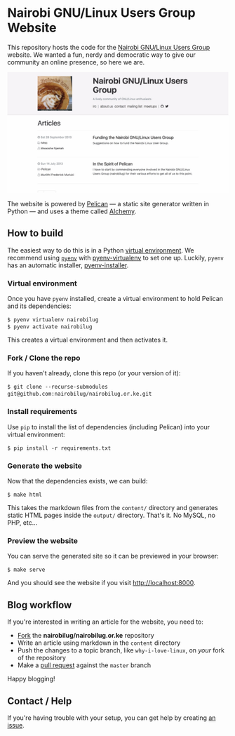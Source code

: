 # Nairobi GNU/Linux Users Group Website

This repository hosts the code for the [Nairobi GNU/Linux Users Group](https://nairobilug.or.ke) website. We wanted a fun, nerdy and democratic way to give our community an online presence, so here we are.

![Screenshot](screenshot.jpg "Screenshot")

The website is powered by [Pelican](http://getpelican.com/) — a static site generator written in Python — and uses a theme called [Alchemy](https://github.com/nairobilug/pelican-alchemy).

## How to build

The easiest way to do this is in a Python [virtual environment](http://docs.python-guide.org/en/latest/dev/virtualenvs/). We recommend using [`pyenv`](https://github.com/yyuu/pyenv) with [pyenv-virtualenv](https://github.com/yyuu/pyenv-virtualenv) to set one up. Luckily, `pyenv` has an automatic installer, [pyenv-installer](https://github.com/yyuu/pyenv-installer).

### Virtual environment

Once you have `pyenv` installed, create a virtual environment to hold Pelican and its dependencies:

    $ pyenv virtualenv nairobilug
    $ pyenv activate nairobilug

This creates a virtual environment and then activates it.

### Fork / Clone the repo

If you haven't already, clone this repo (or your version of it):

    $ git clone --recurse-submodules git@github.com:nairobilug/nairobilug.or.ke.git

### Install requirements

Use `pip` to install the list of dependencies (including Pelican) into your virtual environment:

    $ pip install -r requirements.txt

### Generate the website

Now that the dependencies exists, we can build:

    $ make html

This takes the markdown files from the `content/` directory and generates static HTML pages inside the `output/` directory. That's it. No MySQL, no PHP, etc...

### Preview the website

You can serve the generated site so it can be previewed in your browser:

    $ make serve

And you should see the website if you visit [http://localhost:8000](http://localhost:8000).

## Blog workflow

If you're interested in writing an article for the website, you need to:

- [Fork](https://github.com/nairobilug/nairobilug.or.ke/fork) the **nairobilug/nairobilug.or.ke** repository
- Write an article using markdown in the `content` directory
- Push the changes to a topic branch, like `why-i-love-linux`, on *your* fork of the repository
- Make a [pull request](https://help.github.com/articles/using-pull-requests/) against the `master` branch

Happy blogging!

## Contact / Help

If you're having trouble with your setup, you can get help by creating [an issue](https://github.com/nairobilug/nairobilug.or.ke/issues/new).
